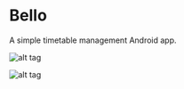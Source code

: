 # Bello
A simple timetable management Android app.

![alt tag](http://https://github.com/urveshtanna/Bello/Screenshots/Screenshot_1.png)

![alt tag](http://https://github.com/urveshtanna/Bello/Screenshots/Screenshot_2.png)
